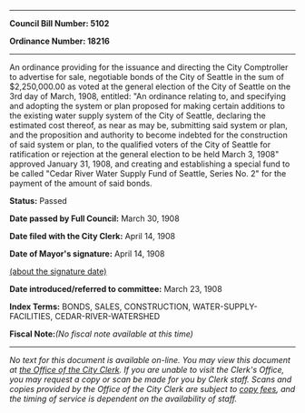 

********

**Council Bill Number: 5102**
   
**Ordinance Number: 18216**
********

 An ordinance providing for the issuance and directing the City Comptroller to advertise for sale, negotiable bonds of the City of Seattle in the sum of $2,250,000.00 as voted at the general election of the City of Seattle on the 3rd day of March, 1908, entitled: "An ordinance relating to, and specifying and adopting the system or plan proposed for making certain additions to the existing water supply system of the City of Seattle, declaring the estimated cost thereof, as near as may be, submitting said system or plan, and the proposition and authority to become indebted for the construction of said system or plan, to the qualified voters of the City of Seattle for ratification or rejection at the general election to be held March 3, 1908" approved January 31, 1908, and creating and establishing a special fund to be called "Cedar River Water Supply Fund of Seattle, Series No. 2" for the payment of the amount of said bonds.

**Status:** Passed
   
**Date passed by Full Council:** March 30, 1908
   
**Date filed with the City Clerk:** April 14, 1908
   
**Date of Mayor's signature:** April 14, 1908
   
[(about the signature date)](/~public/approvaldate.htm)
   
   
   
**Date introduced/referred to committee:** March 23, 1908
   
   
**Index Terms:** BONDS, SALES, CONSTRUCTION, WATER-SUPPLY-FACILITIES, CEDAR-RIVER-WATERSHED

**Fiscal Note:**_(No fiscal note available at this time)_
********

_No text for this document is available on-line. You may view this document at [the Office of the City Clerk](http://www.seattle.gov/leg/clerk/contactUs.htm). If you are unable to visit the Clerk's Office, you may request a copy or scan be made for you by Clerk staff. Scans and copies provided by the Office of the City Clerk are subject to [copy fees](http://clerk.seattle.gov/~public/clerkfees.htm), and the timing of service is dependent on the availability of staff._

